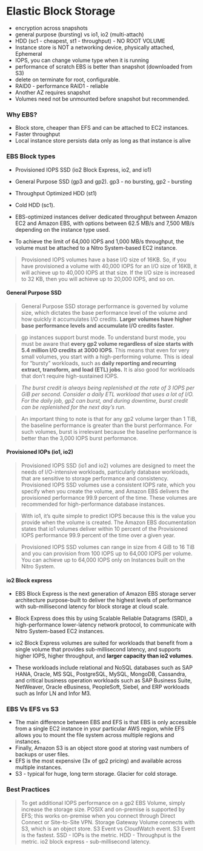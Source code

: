 # Elastic Block Storage
- encryption across snapshots
- general purpose (bursting) vs io1, io2 (multi-attach)
- HDD (sc1 - cheapest, st1  - throughput) - NO ROOT VOLUME
- Instance store is NOT a networking device, physically attached, Ephemeral
- IOPS, you can change volume type when it is running
- performance of scratch EBS is better than snapshot (downloaded from S3)
- delete on terminate for root, configurable.
- RAID0 - performance RAID1 - reliable
- Another AZ requires snapshot
- Volumes need not be unmounted before snapshot but recommended.

### Why EBS?
- Block store, cheaper than EFS and can be attached to EC2 instances. 
- Faster throughput
- Local instance store persists data only as long as that instance is alive

### EBS Block types
- Provisioned IOPS SSD (io2 Block Express, io2, and io1)
- General Purpose SSD (gp3 and gp2). gp3 - no bursting, gp2 - bursting
- Throughput Optimized HDD (st1)
- Cold HDD (sc1).

- EBS-optimized instances deliver dedicated throughput between Amazon EC2 and Amazon EBS, with options between 62.5 MB/s and 7,500 MB/s depending on the instance type used. 
- To achieve the limit of 64,000 IOPS and 1,000 MB/s throughput, the volume must be attached to a Nitro System-based EC2 instance.

> Provisioned IOPS volumes have a base I/O size of 16KB. So, if you have provisioned a volume with 40,000 IOPS for an I/O size of 16KB, it will achieve up to 40,000 IOPS at that size. If the I/O size is increased to 32 KB, then you will achieve up to 20,000 IOPS, and so on.

#### General Purpose SSD

> General Purpose SSD storage performance is governed by volume size, which dictates the base performance level of the volume and how quickly it accumulates I/O credits. **Larger volumes have higher base performance levels and accumulate I/O credits faster.**

> gp instances support burst mode. To understand burst mode, you must be aware that **every gp2 volume regardless of size starts with 5.4 million I/O credits at 3000 IOPS**. This means that even for very small volumes, you start with a high-performing volume. This is ideal for “bursty” workloads, such as **daily reporting and recurring extract, transform, and load (ETL) jobs.** It is also good for workloads that don’t require high-sustained IOPS.

> _The burst credit is always being replenished at the rate of 3 IOPS per GiB per second. Consider a daily ETL workload that uses a lot of I/O. For the daily job, gp2 can burst, and during downtime, burst credit can be replenished for the next day’s run._

> An important thing to note is that for any gp2 volume larger than 1 TiB, the baseline performance is greater than the burst performance. For such volumes, burst is irrelevant because the baseline performance is better than the 3,000 IOPS burst performance.

#### Provisioned IOPs (io1, io2)

> Provisioned IOPS SSD (io1 and io2) volumes are designed to meet the needs of I/O-intensive workloads, particularly database workloads, that are sensitive to storage performance and consistency. Provisioned IOPS SSD volumes use a consistent IOPS rate, which you specify when you create the volume, and Amazon EBS delivers the provisioned performance 99.9 percent of the time. These volumes are recommended for high-performance database instances.

> With io1, it’s quite simple to predict IOPS because this is the value you provide when the volume is created. The Amazon EBS documentation states that io1 volumes deliver within 10 percent of the Provisioned IOPS performance 99.9 percent of the time over a given year.

> Provisioned IOPS SSD volumes can range in size from 4 GiB to 16 TiB and you can provision from 100 IOPS up to 64,000 IOPS per volume. You can achieve up to 64,000 IOPS only on Instances built on the Nitro System. 

#### io2 Block express
- EBS Block Express is the next generation of Amazon EBS storage server architecture purpose-built to deliver the highest levels of performance with sub-millisecond latency for block storage at cloud scale. 

- Block Express does this by using Scalable Reliable Datagrams (SRD), a high-performance lower-latency network protocol, to communicate with Nitro System-based EC2 instances.

- io2 Block Express volumes are suited for workloads that benefit from a single volume that provides sub-millisecond latency, and supports higher IOPS, higher throughput, and **larger capacity than io2 volumes**.

- These workloads include relational and NoSQL databases such as SAP HANA, Oracle, MS SQL, PostgreSQL, MySQL, MongoDB, Cassandra, and critical business operation workloads such as SAP Business Suite, NetWeaver, Oracle eBusiness, PeopleSoft, Siebel, and ERP workloads such as Infor LN and Infor M3.

### EBS Vs EFS vs S3
- The main difference between EBS and EFS is that EBS is only accessible from a single EC2 instance in your particular AWS region, while EFS allows you to mount the file system across multiple regions and instances. 
- Finally, Amazon S3 is an object store good at storing vast numbers of backups or user files.
- EFS is the most expensive (3x of gp2 pricing) and available across multiple instances.
- S3 - typical for huge, long term storage. Glacier for cold storage.

### Best Practices
> To get additional IOPS performance on a gp2 EBS Volume, simply increase the storage size.
> POSIX and on-premise is supported by EFS; this works on-premise when you connect through Direct Connect or Site-to-Site VPN. 
> Storage Gateway Volume connects with S3, which is an object store.
> S3 Event vs CloudWatch event. S3 Event is the fastest.
> SSD - IOPs is the metric. HDD - Throughput is the metric. io2 block express - sub-millisecond latency.
